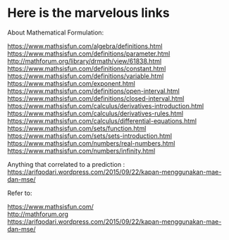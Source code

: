 # Here is the marvelous links  

About Mathematical Formulation:  


https://www.mathsisfun.com/algebra/definitions.html  
https://www.mathsisfun.com/definitions/parameter.html  
http://mathforum.org/library/drmath/view/61838.html  
https://www.mathsisfun.com/definitions/constant.html  
https://www.mathsisfun.com/definitions/variable.html  
https://www.mathsisfun.com/exponent.html  
https://www.mathsisfun.com/definitions/open-interval.html  
https://www.mathsisfun.com/definitions/closed-interval.html  
https://www.mathsisfun.com/calculus/derivatives-introduction.html  
https://www.mathsisfun.com/calculus/derivatives-rules.html  
https://www.mathsisfun.com/calculus/differential-equations.html  
https://www.mathsisfun.com/sets/function.html  
https://www.mathsisfun.com/sets/sets-introduction.html  
https://www.mathsisfun.com/numbers/real-numbers.html  
https://www.mathsisfun.com/numbers/infinity.html  
  

Anything that correlated to a prediction :  
https://arifqodari.wordpress.com/2015/09/22/kapan-menggunakan-mae-dan-mse/  



Refer to:  

https://www.mathsisfun.com/  
http://mathforum.org  
https://arifqodari.wordpress.com/2015/09/22/kapan-menggunakan-mae-dan-mse/

